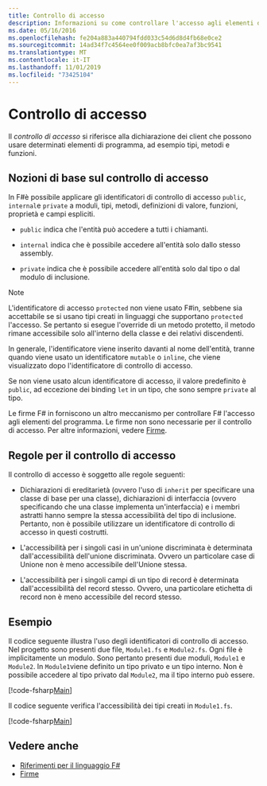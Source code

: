 ```yaml
---
title: Controllo di accesso
description: Informazioni su come controllare l'accesso agli elementi di programmazione, ad esempio tipi, metodi e funzioni, nel F# linguaggio di programmazione.
ms.date: 05/16/2016
ms.openlocfilehash: fe204a883a440794fdd033c54d6d8d4fb68e0ce2
ms.sourcegitcommit: 14ad34f7c4564ee0f009acb8bfc0ea7af3bc9541
ms.translationtype: MT
ms.contentlocale: it-IT
ms.lasthandoff: 11/01/2019
ms.locfileid: "73425104"
---
```

# <a name="access-control"></a>Controllo di accesso

Il *controllo di accesso* si riferisce alla dichiarazione dei client che possono usare determinati elementi di programma, ad esempio tipi, metodi e funzioni.

## <a name="basics-of-access-control"></a>Nozioni di base sul controllo di accesso

In F#è possibile applicare gli identificatori di controllo di accesso `public`, `internal`e `private` a moduli, tipi, metodi, definizioni di valore, funzioni, proprietà e campi espliciti.

- `public` indica che l'entità può accedere a tutti i chiamanti.

- `internal` indica che è possibile accedere all'entità solo dallo stesso assembly.

- `private` indica che è possibile accedere all'entità solo dal tipo o dal modulo di inclusione.

> [!NOTE]
> L'identificatore di accesso `protected` non viene usato F#in, sebbene sia accettabile se si usano tipi creati in linguaggi che supportano `protected` l'accesso. Se pertanto si esegue l'override di un metodo protetto, il metodo rimane accessibile solo all'interno della classe e dei relativi discendenti.

In generale, l'identificatore viene inserito davanti al nome dell'entità, tranne quando viene usato un identificatore `mutable` o `inline`, che viene visualizzato dopo l'identificatore di controllo di accesso.

Se non viene usato alcun identificatore di accesso, il valore predefinito è `public`, ad eccezione dei binding `let` in un tipo, che sono sempre `private` al tipo.

Le firme F# in forniscono un altro meccanismo per controllare F# l'accesso agli elementi del programma. Le firme non sono necessarie per il controllo di accesso. Per altre informazioni, vedere [Firme](signature-files.md).

## <a name="rules-for-access-control"></a>Regole per il controllo di accesso

Il controllo di accesso è soggetto alle regole seguenti:

- Dichiarazioni di ereditarietà (ovvero l'uso di `inherit` per specificare una classe di base per una classe), dichiarazioni di interfaccia (ovvero specificando che una classe implementa un'interfaccia) e i membri astratti hanno sempre la stessa accessibilità del tipo di inclusione. Pertanto, non è possibile utilizzare un identificatore di controllo di accesso in questi costrutti.

- L'accessibilità per i singoli casi in un'unione discriminata è determinata dall'accessibilità dell'unione discriminata. Ovvero un particolare case di Unione non è meno accessibile dell'Unione stessa.

- L'accessibilità per i singoli campi di un tipo di record è determinata dall'accessibilità del record stesso. Ovvero, una particolare etichetta di record non è meno accessibile del record stesso.

## <a name="example"></a>Esempio

Il codice seguente illustra l'uso degli identificatori di controllo di accesso. Nel progetto sono presenti due file, `Module1.fs` e `Module2.fs`. Ogni file è implicitamente un modulo. Sono pertanto presenti due moduli, `Module1` e `Module2`. In `Module1`viene definito un tipo privato e un tipo interno. Non è possibile accedere al tipo privato dal `Module2`, ma il tipo interno può essere.

[!code-fsharp[Main](~/samples/snippets/fsharp/access-control/snippet1.fs)]

Il codice seguente verifica l'accessibilità dei tipi creati in `Module1.fs`.

[!code-fsharp[Main](~/samples/snippets/fsharp/access-control/snippet2.fs)]

## <a name="see-also"></a>Vedere anche

- [Riferimenti per il linguaggio F#](index.md)
- [Firme](signature-files.md)
